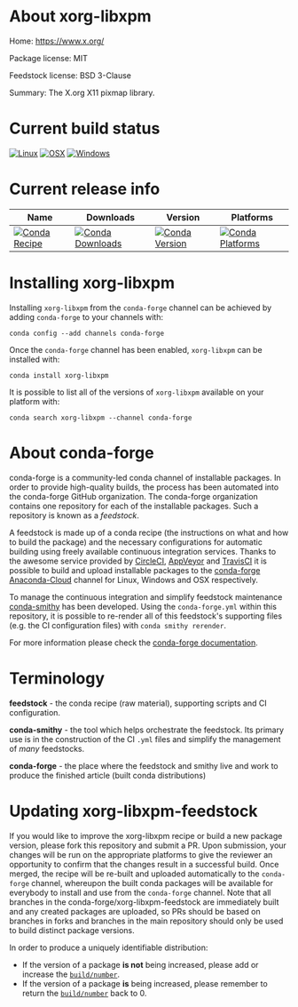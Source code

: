 About xorg-libxpm
=================

Home: https://www.x.org/

Package license: MIT

Feedstock license: BSD 3-Clause

Summary: The X.org X11 pixmap library.



Current build status
====================

[![Linux](https://img.shields.io/circleci/project/github/conda-forge/xorg-libxpm-feedstock/master.svg?label=Linux)](https://circleci.com/gh/conda-forge/xorg-libxpm-feedstock)
[![OSX](https://img.shields.io/travis/conda-forge/xorg-libxpm-feedstock/master.svg?label=macOS)](https://travis-ci.org/conda-forge/xorg-libxpm-feedstock)
[![Windows](https://img.shields.io/appveyor/ci/conda-forge/xorg-libxpm-feedstock/master.svg?label=Windows)](https://ci.appveyor.com/project/conda-forge/xorg-libxpm-feedstock/branch/master)

Current release info
====================

| Name | Downloads | Version | Platforms |
| --- | --- | --- | --- |
| [![Conda Recipe](https://img.shields.io/badge/recipe-xorg--libxpm-green.svg)](https://anaconda.org/conda-forge/xorg-libxpm) | [![Conda Downloads](https://img.shields.io/conda/dn/conda-forge/xorg-libxpm.svg)](https://anaconda.org/conda-forge/xorg-libxpm) | [![Conda Version](https://img.shields.io/conda/vn/conda-forge/xorg-libxpm.svg)](https://anaconda.org/conda-forge/xorg-libxpm) | [![Conda Platforms](https://img.shields.io/conda/pn/conda-forge/xorg-libxpm.svg)](https://anaconda.org/conda-forge/xorg-libxpm) |

Installing xorg-libxpm
======================

Installing `xorg-libxpm` from the `conda-forge` channel can be achieved by adding `conda-forge` to your channels with:

```
conda config --add channels conda-forge
```

Once the `conda-forge` channel has been enabled, `xorg-libxpm` can be installed with:

```
conda install xorg-libxpm
```

It is possible to list all of the versions of `xorg-libxpm` available on your platform with:

```
conda search xorg-libxpm --channel conda-forge
```


About conda-forge
=================

conda-forge is a community-led conda channel of installable packages.
In order to provide high-quality builds, the process has been automated into the
conda-forge GitHub organization. The conda-forge organization contains one repository
for each of the installable packages. Such a repository is known as a *feedstock*.

A feedstock is made up of a conda recipe (the instructions on what and how to build
the package) and the necessary configurations for automatic building using freely
available continuous integration services. Thanks to the awesome service provided by
[CircleCI](https://circleci.com/), [AppVeyor](http://www.appveyor.com/)
and [TravisCI](https://travis-ci.org/) it is possible to build and upload installable
packages to the [conda-forge](https://anaconda.org/conda-forge)
[Anaconda-Cloud](http://docs.anaconda.org/) channel for Linux, Windows and OSX respectively.

To manage the continuous integration and simplify feedstock maintenance
[conda-smithy](http://github.com/conda-forge/conda-smithy) has been developed.
Using the ``conda-forge.yml`` within this repository, it is possible to re-render all of
this feedstock's supporting files (e.g. the CI configuration files) with ``conda smithy rerender``.

For more information please check the [conda-forge documentation](https://conda-forge.org/docs/).

Terminology
===========

**feedstock** - the conda recipe (raw material), supporting scripts and CI configuration.

**conda-smithy** - the tool which helps orchestrate the feedstock.
                   Its primary use is in the construction of the CI ``.yml`` files
                   and simplify the management of *many* feedstocks.

**conda-forge** - the place where the feedstock and smithy live and work to
                  produce the finished article (built conda distributions)


Updating xorg-libxpm-feedstock
==============================

If you would like to improve the xorg-libxpm recipe or build a new
package version, please fork this repository and submit a PR. Upon submission,
your changes will be run on the appropriate platforms to give the reviewer an
opportunity to confirm that the changes result in a successful build. Once
merged, the recipe will be re-built and uploaded automatically to the
`conda-forge` channel, whereupon the built conda packages will be available for
everybody to install and use from the `conda-forge` channel.
Note that all branches in the conda-forge/xorg-libxpm-feedstock are
immediately built and any created packages are uploaded, so PRs should be based
on branches in forks and branches in the main repository should only be used to
build distinct package versions.

In order to produce a uniquely identifiable distribution:
 * If the version of a package **is not** being increased, please add or increase
   the [``build/number``](http://conda.pydata.org/docs/building/meta-yaml.html#build-number-and-string).
 * If the version of a package **is** being increased, please remember to return
   the [``build/number``](http://conda.pydata.org/docs/building/meta-yaml.html#build-number-and-string)
   back to 0.